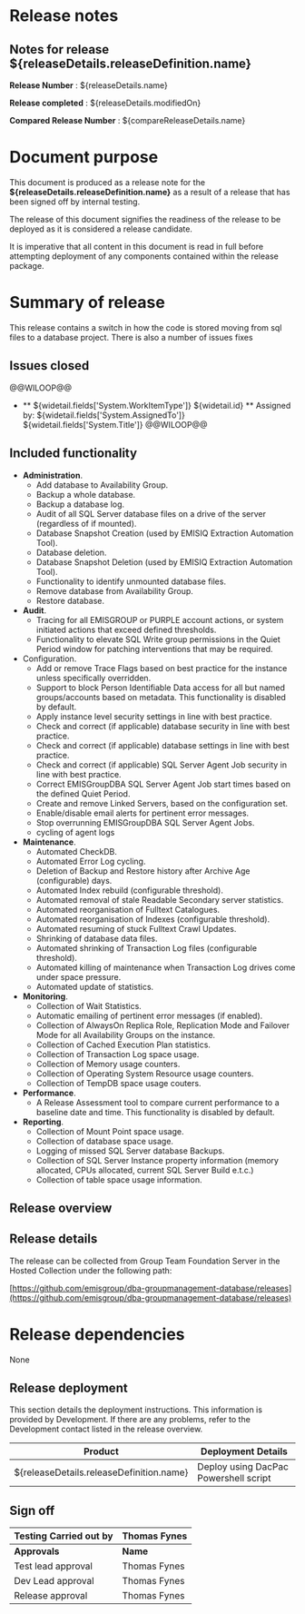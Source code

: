 
# Release notes
## Notes for release  ${releaseDetails.releaseDefinition.name}

**Release Number**  : ${releaseDetails.name}

**Release completed** : ${releaseDetails.modifiedOn}

**Compared Release Number**  : ${compareReleaseDetails.name}


# Document purpose

This document is produced as a release note for the **${releaseDetails.releaseDefinition.name}** as a result of a release that has been signed off by internal testing.

The release of this document signifies the readiness of the release to be deployed as it is considered a release candidate.

It is imperative that all content in this document is read in full before attempting deployment of any components contained within the release package.

# Summary of release

This release contains a switch in how the code is stored moving from sql files to a database project. There is also a number of issues fixes

## Issues closed

@@WILOOP@@
* ** ${widetail.fields['System.WorkItemType']} ${widetail.id} ** Assigned by: ${widetail.fields['System.AssignedTo']}  ${widetail.fields['System.Title']}
@@WILOOP@@


## Included functionality

*	**Administration**.
    *	Add database to Availability Group.
    *	Backup a whole database.
    *	Backup a database log.
    *	Audit of all SQL Server database files on a drive of the server (regardless of if mounted).
    *	Database Snapshot Creation (used by EMISIQ Extraction Automation Tool).
    *	Database deletion.
    *	Database Snapshot Deletion (used by EMISIQ Extraction Automation Tool).
    *	Functionality to identify unmounted database files.
    *	Remove database from Availability Group.
    *	Restore database.
*	**Audit**.
    *	Tracing for all EMISGROUP or PURPLE account actions, or system initiated actions that exceed defined thresholds.
    *	Functionality to elevate SQL Write group permissions in the Quiet Period window for patching interventions that may be required.
*	Configuration.
    *	Add or remove Trace Flags based on best practice for the instance unless specifically overridden.
    *	Support to block Person Identifiable Data access for all but named groups/accounts based on metadata. This functionality is disabled by default.
    *	Apply instance level security settings in line with best practice.
    *	Check and correct (if applicable) database security in line with best practice. 
    *	Check and correct (if applicable) database settings in line with best practice. 
    *	Check and correct (if applicable) SQL Server Agent Job security in line with best practice.
    *	Correct EMISGroupDBA SQL Server Agent Job start times based on the defined Quiet Period.
    *	Create and remove Linked Servers, based on the configuration set.
    *	Enable/disable email alerts for pertinent error messages.
    *	Stop overrunning EMISGroupDBA SQL Server Agent Jobs.
    *	cycling of agent logs
*	**Maintenance**.
    *	Automated CheckDB.
    *	Automated Error Log cycling.
    *	Deletion of Backup and Restore history after Archive Age (configurable) days.
    *	Automated Index rebuild (configurable threshold).
    *	Automated removal of stale Readable Secondary server statistics.
    *	Automated reorganisation of Fulltext Catalogues.
    *	Automated reorganisation of Indexes (configurable threshold).
    *	Automated resuming of stuck Fulltext Crawl Updates.
    *	Shrinking of database data files.
    *	Automated shrinking of Transaction Log files (configurable threshold).
    *	Automated killing of maintenance when Transaction Log drives come under space pressure.
    *	Automated update of statistics.
*	**Monitoring**.
    *	Collection of Wait Statistics.
    *	Automatic emailing of pertinent error messages (if enabled).
    *	Collection of AlwaysOn Replica Role, Replication Mode and Failover Mode for all Availability Groups on the instance.
    *	Collection of Cached Execution Plan statistics.
    *	Collection of Transaction Log space usage.
    *	Collection of Memory usage counters.
    *	Collection of Operating System Resource usage counters.
    *	Collection of TempDB space usage couters.
*	**Performance**.
    *	A Release Assessment tool to compare current performance to a baseline date and time. This functionality is disabled by default.
*	**Reporting**.
    *	Collection of Mount Point space usage.
    *	Collection of database space usage.
    *	Logging of missed SQL Server database Backups.
    *	Collection of SQL Server Instance property information (memory allocated, CPUs allocated, current SQL Server Build e.t.c.)
    *	Collection of table space usage information.


## Release overview


## Release details

The release can be collected from Group Team Foundation Server in the Hosted Collection under the following path:

[https://github.com/emisgroup/dba-groupmanagement-database/releases](https://github.com/emisgroup/dba-groupmanagement-database/releases)

# Release dependencies

None


## Release deployment

This section details the deployment instructions. This information is provided by Development. If there are any problems, refer to the Development contact listed in the release overview.


|Product| Deployment Details  |
|--|--|
| ${releaseDetails.releaseDefinition.name} |  Deploy using DacPac Powershell script|


## Sign off

|Testing Carried out by| Thomas Fynes |
|--|--|
| **Approvals** | **Name**  |
|Test lead approval| Thomas Fynes|
|Dev Lead approval|Thomas Fynes   |
|Release approval| Thomas Fynes  |
